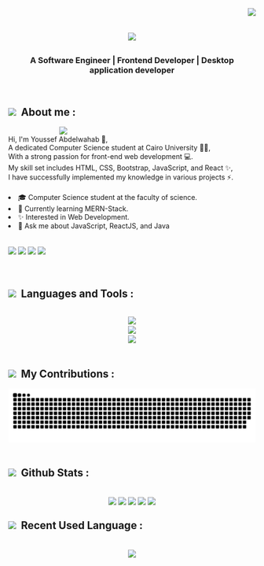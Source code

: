 <img align="right" src="https://visitor-badge.laobi.icu/badge?page_id=Youssef-Abdelwahab" />

<h1 align="center">
    <img src="https://readme-typing-svg.herokuapp.com/?font=Righteous&size=35&center=true&vCenter=true&width=500&height=70&duration=4000&lines=Hi+There!+👋;+I'm+Youssef+Abdelwahab!+😎;" />
</h1>

<h3 align="center">A Software Engineer | Frontend Developer | Desktop application developer</h3><br/>

<!-- =========================== -->

<h2><img src="https://user-images.githubusercontent.com/74038190/229223156-0cbdaba9-3128-4d8e-8719-b6b4cf741b67.gif" width=25>&nbsp; About me :</h2>

<img align="right" width="400" src="https://user-images.githubusercontent.com/74038190/219923809-b86dc415-a0c2-4a38-bc88-ad6cf06395a8.gif">
<br/>
Hi, I'm Youssef Abdelwahab 👋,<br/>
A dedicated Computer Science student at Cairo University 👨‍🎓,<br/>
With a strong passion for front-end web development 💻.<br/>
My skill set includes HTML, CSS, Bootstrap, JavaScript, and React ✨,<br/>
I have successfully implemented my knowledge in various projects ⚡️.<br/>
<br/>
<li>🎓 Computer Science student at the faculty of science.</li>
<li>🌱 Currently learning MERN-Stack.</li>
<li>✨ Interested in Web Development.</li>
<li>💬 Ask me about JavaScript, ReactJS, and Java</li>
<br/>

<!-- =========================== -->

<!--
<h2 width=200><img src='https://raw.githubusercontent.com/ShahriarShafin/ShahriarShafin/main/Assets/handshake.gif' width="60">Connect with me :</h2>
-->

<br/>
<div > 
    <a href="mailto:yuo2020ssef@gmail.com?"><img src="https://img.shields.io/badge/Gmail-D14836?style=for-the-badge&logo=gmail&logoColor=white" /></a>
    <a href="https://www.linkedin.com/in/youssef-abdelwahab-120553221/" target="_blank"><img src="https://img.shields.io/badge/LinkedIn-0077B5?style=for-the-badge&logo=linkedin&logoColor=white" target="_blank" /></a>
    <a href="https://github.com/Youssef-Abdelwahab" target="_blank"><img src="https://img.shields.io/badge/github-000000?style=for-the-badge&logo=github&logoColor=white" target="_blank" /></a>
    <a href="https://leetcode.com/u/8jbkvNlFff/" target="_blank"><img src="https://img.shields.io/badge/LeetCode-FFA116?style=for-the-badge&logo=LeetCode&logoColor=black" target="_blank" /></a>
<!--
    <a href="https://www.facebook.com/"><img src="https://img.shields.io/badge/facebook-1b74e4.svg?style=for-the-badge&logo=facebook&logoColor=ffffff"/></a>
    <a href="https://www.youtube.com/c/Youssef_Abdelwahab"><img src="https://img.shields.io/badge/youtube-e00101.svg?style=for-the-badge&logo=youtube&logoColor=ffffff"/></a>
    <a href="https://www.tiktok.com/@Youssef_Abdelwahab"><img src="https://img.shields.io/badge/tiktok-000.svg?style=for-the-badge&logo=tiktok&logoColor=ffffff"/></a>
    <a href="https://api.whatsapp.com/send?phone=201011111111" target="_blank"><img src="https://img.shields.io/badge/whatsapp-9EF19D.svg?style=for-the-badge&logo=whatsapp&logoColor=#ffff"/></a>
-->
</div>
<br/>

<img src="https://user-images.githubusercontent.com/74038190/212284115-f47cd8ff-2ffb-4b04-b5bf-4d1c14c0247f.gif" width=100% height=2>
 
 <!-- =========================== -->
 
<h2><img src='https://user-images.githubusercontent.com/74038190/212284087-bbe7e430-757e-4901-90bf-4cd2ce3e1852.gif' width="30">&nbsp; Languages and Tools :</h2>
<br/>
<div align="center">
    <img src="https://skillicons.dev/icons?i=html,css,bootstrap,javascript,react,java,cpp" />
    <br>
    <img src="https://skillicons.dev/icons?i=vscode,git,github,figma,visualstudio,mongodb,mysql,clion" />
    <br>
    <img src="https://skillicons.dev/icons?i=notion,obsidian,gmail,linkedin,discord,twitter" />
    <br>
</div>
<br/>

<!-- =========================== -->

<h2><img src='https://user-images.githubusercontent.com/74038190/235223604-c9f38e6d-e9df-4608-abeb-ae7fbdf46bfd.gif' width="30">&nbsp; My Contributions :</h2>
<img alt="snake eating my contributions" src="https://raw.githubusercontent.com/Youssef-Abdelwahab/Youssef-Abdelwahab/output/github-contribution-grid-snake.svg" />

<img src="https://user-images.githubusercontent.com/74038190/212284115-f47cd8ff-2ffb-4b04-b5bf-4d1c14c0247f.gif" width=100% height=2>

<!-- =========================== -->

<h2><img src = "https://i.pinimg.com/originals/65/c4/f4/65c4f452571be1261e9c623f7da488ac.gif" width ="35">&nbsp; Github Stats :</h2>
<br>

<div align="center">
<!--     <a href="https://github.com/MustafaAhmed313"> -->
    <img align="center" src="http://github-profile-summary-cards.vercel.app/api/cards/stats?username=Youssef-Abdelwahab&theme=tokyonight" height="180em" />
    <img align="center" src="http://github-profile-summary-cards.vercel.app/api/cards/most-commit-language?username=Youssef-Abdelwahab&theme=tokyonight" height="180em" />
    <img align="center" src="http://github-profile-summary-cards.vercel.app/api/cards/repos-per-language?username=Youssef-Abdelwahab&theme=tokyonight" height="180em" />
    <img align="center" src="http://github-profile-summary-cards.vercel.app/api/cards/productive-time?username=Youssef-Abdelwahab&theme=tokyonight" height="180em" />
    <img align="center" src="http://github-profile-summary-cards.vercel.app/api/cards/profile-details?username=Youssef-Abdelwahab&theme=tokyonight" height="180em" />
</div>

<!-- =========================== -->

<h2><img src="https://user-images.githubusercontent.com/74038190/212257468-1e9a91f1-b626-4baa-b15d-5c385dfa7ed2.gif" width=35>&nbsp; Recent Used Language :</h2>

<br>
<div align="center">
    <img width=450 align="center" src="https://github-readme-stats.vercel.app/api/wakatime?username=Youssef_Abdelwahab&theme=nightowl"></img>
</div>
<br>

